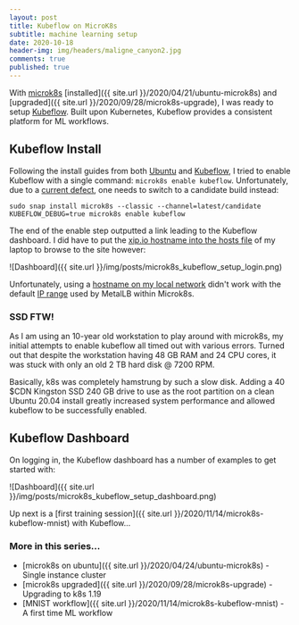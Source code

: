 ```yaml
---
layout: post
title: Kubeflow on MicroK8s
subtitle: machine learning setup
date: 2020-10-18
header-img: img/headers/maligne_canyon2.jpg
comments: true
published: true
---
```


With [microk8s](https://microk8s.io/) [installed]({{ site.url }}/2020/04/21/ubuntu-microk8s) and [upgraded]({{ site.url }}/2020/09/28/microk8s-upgrade), I was ready to setup [Kubeflow](https://www.kubeflow.org/docs/about/kubeflow/).  Built upon Kubernetes, Kubeflow provides a consistent platform for ML workflows.

## Kubeflow Install
Following the install guides from both [Ubuntu](https://microk8s.io/docs/addon-kubeflow) and [Kubeflow](https://www.kubeflow.org/docs/started/workstation/getting-started-multipass/), I tried to enable Kubeflow with a single command: `microk8s enable kubeflow`.  Unfortunately, due to a [current defect](https://github.com/ubuntu/microk8s/issues/1439), one needs to switch to a candidate build instead:
```
sudo snap install microk8s --classic --channel=latest/candidate
KUBEFLOW_DEBUG=true microk8s enable kubeflow
```
The end of the enable step outputted a link leading to the Kubeflow dashboard.  I did have to put the [xip.io hostname into the hosts file](https://github.com/ubuntu/microk8s/issues/1140#issuecomment-660044973) of my laptop to browse to the site however:

![Dashboard]({{ site.url }}/img/posts/microk8s_kubeflow_setup_login.png)

Unfortunately, using a [hostname on my local network](https://github.com/ubuntu/microk8s/issues/817#issuecomment-609857923) didn't work with the default [IP range](https://metallb.universe.tf/configuration/) used by MetalLB within Microk8s.

### SSD FTW! 
As I am using an 10-year old workstation to play around with microk8s, my initial attempts to enable kubeflow all timed out with various errors.  Turned out that despite the workstation having 48 GB RAM and 24 CPU cores, it was stuck with only an old 2 TB hard disk @ 7200 RPM.  

Basically, k8s was completely hamstrung by such a slow disk. Adding a 40 $CDN Kingston SSD 240 GB drive to use as the root partition on a clean Ubuntu 20.04 install greatly increased system performance and allowed kubeflow to be successfully enabled.

## Kubeflow Dashboard

On logging in, the Kubeflow dashboard has a number of examples to get started with:

![Dashboard]({{ site.url }}/img/posts/microk8s_kubeflow_setup_dashboard.png)

Up next is a [first training session]({{ site.url }}/2020/11/14/microk8s-kubeflow-mnist) with Kubeflow...

### More in this series...
* [microk8s on ubuntu]({{ site.url }}/2020/04/24/ubuntu-microk8s) - Single instance cluster
* [microk8s upgraded]({{ site.url }}/2020/09/28/microk8s-upgrade) - Upgrading to k8s 1.19
* [MNIST workflow]({{ site.url }}/2020/11/14/microk8s-kubeflow-mnist) - A first time ML workflow
